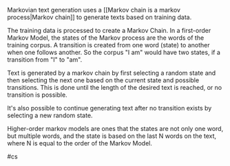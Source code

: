 Markovian text generation uses a [[Markov chain is a markov process|Markov chain]] to generate texts based on training data.

The training data is processed to create a Markov Chain. In a first-order Markov Model, the states of the Markov process are the words of the training corpus. A transition is created from one word (state) to another when one follows another. So the corpus "I am" would have two states, if a transition from "I" to "am".

Text is generated by a markov chain by first selecting a random state and then selecting the next one based on the current state and possible transitions. This is done until the length of the desired text is reached, or no transition is possible.

It's also possible to continue generating text after no transition exists by selecting a new random state.

Higher-order markov models are ones that the states are not only one word, but multiple words, and the state is based on the last N words on the text, where N is equal to the order of the Markov Model.

#cs 